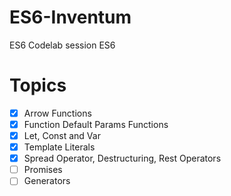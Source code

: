 # ES6-Inventum
ES6 Codelab session ES6

# Topics

- [X] Arrow Functions
- [X] Function Default Params Functions
- [X] Let, Const and Var
- [X] Template Literals
- [X] Spread Operator, Destructuring, Rest Operators
- [ ] Promises
- [ ] Generators
